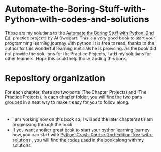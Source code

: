 # Automate-the-Boring-Stuff-with-Python-with-codes-and-solutions
These are my solutions to the [Automate the Boring Stuff with Python, 2nd Ed.](https://automatetheboringstuff.com/#toc) practice projects by Al Sweigart. This is a very good book to start your programming learning journey with python. It is free to read, thanks to the author for this wonderful learning metirials he is providing. As the book did not provide the solutions for the Practice Projects, I add my solutions for other learners. Hope this could help those studing this book.

# Repository organization
For each chapter, there are two parts (The Chapter Projects) and (The Practice Projects). In each chapter folder, you will find the two parts grouped in a neat way to make it easy for you to follow along.


#
* I am working now on this book so, I will add the later chapters as I am progressing through the book.
* If you want another great book to start your python learning journey now, you can start with [Python-Crash-Course-2nd-Edition-free-with-solutions](https://github.com/mbk-naboore/Python-Crash-Course-2nd-Edition-free-with-solutions) , you will find the codes used in the book along with my solutions.

